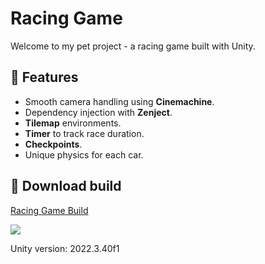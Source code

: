 # Racing Game
<p>Welcome to my pet project - a racing game built with Unity.</p>

## 🏁 Features
<ul>
  <li>Smooth camera handling using <strong>Cinemachine</strong>.</li>
  <li>Dependency injection with <strong>Zenject</strong>.</li>
  <li><strong>Tilemap</strong> environments.</li>
  <li><strong>Timer</strong> to track race duration.</li>
  <li><strong>Checkpoints</strong>.</li>
  <li>Unique physics for each car.</li>
</ul>

## 🏁 Download build
[Racing Game Build](https://drive.google.com/file/d/19kdQ_EWtzBhlOE72L6jbLq2sBNTURr3m/view)

![](https://github.com/AnastasiaValishina/racing-game/blob/main/Racing%20Game/Recordings/RacingGame.gif)

<p>Unity version: 2022.3.40f1</p>

